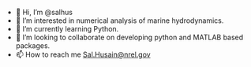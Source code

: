 - 👋 Hi, I’m @salhus
- 👀 I’m interested in numerical analysis of marine hydrodynamics.
- 🌱 I’m currently learning Python.
- 💞️ I’m looking to collaborate on developing python and MATLAB based packages.
- 📫 How to reach me Sal.Husain@nrel.gov

<!---
salhus/salhus is a ✨ special ✨ repository because its `README.md` (this file) appears on your GitHub profile.
You can click the Preview link to take a look at your changes.
--->
